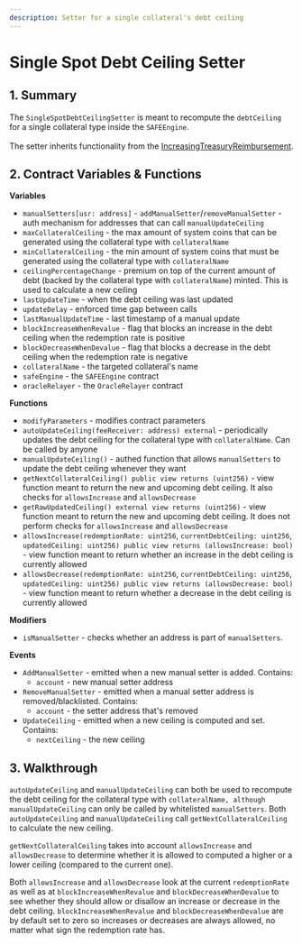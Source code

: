 ```yaml
---
description: Setter for a single collateral's debt ceiling
---
```


# Single Spot Debt Ceiling Setter

## 1. Summary <a href="1-introduction-summary" id="1-introduction-summary"></a>

The `SingleSpotDebtCeilingSetter` is meant to recompute the `debtCeiling` for a single collateral type inside the `SAFEEngine`.\
\
The setter inherits functionality from the [IncreasingTreasuryReimbursement](https://docs.reflexer.finance/system-contracts/sustainability-module/increasing-treasury-reimbursement).

## 2. Contract Variables & Functions <a href="2-contract-details" id="2-contract-details"></a>

**Variables**

* `manualSetters[usr: address]` - `addManualSetter`/`removeManualSetter` - auth mechanism for addresses that can call `manualUpdateCeiling`
* `maxCollateralCeiling` - the max amount of system coins that can be generated using the collateral type with `collateralName`
* `minCollateralCeiling` - the min amount of system coins that must be generated using the collateral type with `collateralName`
* `ceilingPercentageChange` - premium on top of the current amount of debt (backed by the collateral type with `collateralName`) minted. This is used to calculate a new ceiling
* `lastUpdateTime` - when the debt ceiling was last updated
* `updateDelay` - enforced time gap between calls
* `lastManualUpdateTime` - last timestamp of a manual update
* `blockIncreaseWhenRevalue` - flag that blocks an increase in the debt ceiling when the redemption rate is positive
* `blockDecreaseWhenDevalue` - flag that blocks a decrease in the debt ceiling when the redemption rate is negative
* `collateralName` - the targeted collateral's name
* `safeEngine` - the `SAFEEngine` contract
* `oracleRelayer` - the `OracleRelayer` contract

**Functions**

* `modifyParameters` - modifies contract parameters
* `autoUpdateCeiling(feeReceiver: address) external` - periodically updates the debt ceiling for the collateral type with `collateralName`. Can be called by anyone
* `manualUpdateCeiling()` - authed function that allows `manualSetters` to update the debt ceiling whenever they want
* `getNextCollateralCeiling() public view returns (uint256)` - view function meant to return the new and upcoming debt ceiling. It also checks for `allowsIncrease` and `allowsDecrease`
* `getRawUpdatedCeiling() external view returns (uint256)` - view function meant to return the new and upcoming debt ceiling. It does not perform checks for `allowsIncrease` and `allowsDecrease`
* `allowsIncrease(redemptionRate: uint256`, `currentDebtCeiling: uint256`, `updatedCeiling: uint256) public view returns (allowsIncrease: bool)` - view function meant to return whether an increase in the debt ceiling is currently allowed
* `allowsDecrease(redemptionRate: uint256`, `currentDebtCeiling: uint256`, `updatedCeiling: uint256) public view returns (allowsDecrease: bool)` - view function meant to return whether a decrease in the debt ceiling is currently allowed

**Modifiers**

* `isManualSetter` - checks whether an address is part of `manualSetters`.

**Events**

* `AddManualSetter` - emitted when a new manual setter is added. Contains:
  * `account` - new manual setter address
* `RemoveManualSetter` - emitted when a manual setter address is removed/blacklisted. Contains:
  * `account` - the setter address that's removed
* `UpdateCeiling` - emitted when a new ceiling is computed and set. Contains:
  * `nextCeiling` - the new ceiling

## 3. Walkthrough <a href="2-contract-details" id="2-contract-details"></a>

`autoUpdateCeiling` and `manualUpdateCeiling` can both be used to recompute the debt ceiling for the collateral type with `collateralName, although manualUpdateCeiling` can only be called by whitelisted `manualSetters`. Both `autoUpdateCeiling` and `manualUpdateCeiling` call `getNextCollateralCeiling` to calculate the new ceiling.

`getNextCollateralCeiling` takes into account `allowsIncrease` and `allowsDecrease` to determine whether it is allowed to computed a higher or a lower ceiling (compared to the current one).

Both `allowsIncrease` and `allowsDecrease` look at the current `redemptionRate` as well as at `blockIncreaseWhenRevalue` and `blockDecreaseWhenDevalue` to see whether they should allow or disallow an increase or decrease in the debt ceiling. `blockIncreaseWhenRevalue` and `blockDecreaseWhenDevalue` are by default set to zero so increases or decreases are always allowed, no matter what sign the redemption rate has.
